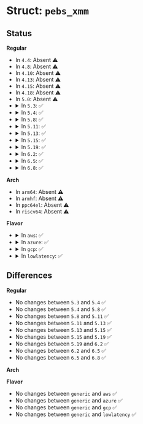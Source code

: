 # Struct: <code>pebs_xmm</code>

## Status
<b>Regular</b>
<ul>
<li>
In <code>4.4</code>: Absent ⚠️
</li>
<li>
In <code>4.8</code>: Absent ⚠️
</li>
<li>
In <code>4.10</code>: Absent ⚠️
</li>
<li>
In <code>4.13</code>: Absent ⚠️
</li>
<li>
In <code>4.15</code>: Absent ⚠️
</li>
<li>
In <code>4.18</code>: Absent ⚠️
</li>
<li>
In <code>5.0</code>: Absent ⚠️
</li>
<li>
<details>
<summary>In <code>5.3</code>: ✅</summary>

```c
struct pebs_xmm {
    u64 xmm[32];
};
```
</details>
</li>
<li>
<details>
<summary>In <code>5.4</code>: ✅</summary>

```c
struct pebs_xmm {
    u64 xmm[32];
};
```
</details>
</li>
<li>
<details>
<summary>In <code>5.8</code>: ✅</summary>

```c
struct pebs_xmm {
    u64 xmm[32];
};
```
</details>
</li>
<li>
<details>
<summary>In <code>5.11</code>: ✅</summary>

```c
struct pebs_xmm {
    u64 xmm[32];
};
```
</details>
</li>
<li>
<details>
<summary>In <code>5.13</code>: ✅</summary>

```c
struct pebs_xmm {
    u64 xmm[32];
};
```
</details>
</li>
<li>
<details>
<summary>In <code>5.15</code>: ✅</summary>

```c
struct pebs_xmm {
    u64 xmm[32];
};
```
</details>
</li>
<li>
<details>
<summary>In <code>5.19</code>: ✅</summary>

```c
struct pebs_xmm {
    u64 xmm[32];
};
```
</details>
</li>
<li>
<details>
<summary>In <code>6.2</code>: ✅</summary>

```c
struct pebs_xmm {
    u64 xmm[32];
};
```
</details>
</li>
<li>
<details>
<summary>In <code>6.5</code>: ✅</summary>

```c
struct pebs_xmm {
    u64 xmm[32];
};
```
</details>
</li>
<li>
<details>
<summary>In <code>6.8</code>: ✅</summary>

```c
struct pebs_xmm {
    u64 xmm[32];
};
```
</details>
</li>
</ul>
<b>Arch</b>
<ul>
<li>
In <code>arm64</code>: Absent ⚠️
</li>
<li>
In <code>armhf</code>: Absent ⚠️
</li>
<li>
In <code>ppc64el</code>: Absent ⚠️
</li>
<li>
In <code>riscv64</code>: Absent ⚠️
</li>
</ul>
<b>Flavor</b>
<ul>
<li>
<details>
<summary>In <code>aws</code>: ✅</summary>

```c
struct pebs_xmm {
    u64 xmm[32];
};
```
</details>
</li>
<li>
<details>
<summary>In <code>azure</code>: ✅</summary>

```c
struct pebs_xmm {
    u64 xmm[32];
};
```
</details>
</li>
<li>
<details>
<summary>In <code>gcp</code>: ✅</summary>

```c
struct pebs_xmm {
    u64 xmm[32];
};
```
</details>
</li>
<li>
<details>
<summary>In <code>lowlatency</code>: ✅</summary>

```c
struct pebs_xmm {
    u64 xmm[32];
};
```
</details>
</li>
</ul>

## Differences
<b>Regular</b>
<ul>
<li>
No changes between <code>5.3</code> and <code>5.4</code> ✅
</li>
<li>
No changes between <code>5.4</code> and <code>5.8</code> ✅
</li>
<li>
No changes between <code>5.8</code> and <code>5.11</code> ✅
</li>
<li>
No changes between <code>5.11</code> and <code>5.13</code> ✅
</li>
<li>
No changes between <code>5.13</code> and <code>5.15</code> ✅
</li>
<li>
No changes between <code>5.15</code> and <code>5.19</code> ✅
</li>
<li>
No changes between <code>5.19</code> and <code>6.2</code> ✅
</li>
<li>
No changes between <code>6.2</code> and <code>6.5</code> ✅
</li>
<li>
No changes between <code>6.5</code> and <code>6.8</code> ✅
</li>
</ul>
<b>Arch</b>
<ul>
</ul>
<b>Flavor</b>
<ul>
<li>
No changes between <code>generic</code> and <code>aws</code> ✅
</li>
<li>
No changes between <code>generic</code> and <code>azure</code> ✅
</li>
<li>
No changes between <code>generic</code> and <code>gcp</code> ✅
</li>
<li>
No changes between <code>generic</code> and <code>lowlatency</code> ✅
</li>
</ul>
